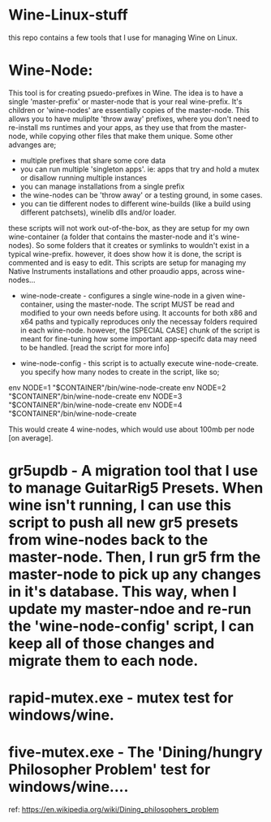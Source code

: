 # Wine-Linux-stuff

this repo contains a few tools that I use for managing Wine on Linux.

# Wine-Node:

This tool is for creating psuedo-prefixes in Wine. The idea is to have a single 'master-prefix' or master-node that is your real wine-prefix. It's children or 'wine-nodes' are essentially copies of the master-node. This allows you to have muliplte 'throw away' prefixes, where you don't need to re-install ms runtimes and your apps, as they use that from the master-node, while copying other files that make them unique. Some other advanges are; 

* multiple prefixes that share some core data
* you can run multiple 'singleton apps'. ie: apps that try and hold a mutex or disallow running multiple instances
* you can manage installations from a single prefix
* the wine-nodes can be 'throw away' or a testing ground, in some cases. 
* you can tie different nodes to different wine-builds (like a build using different patchsets), winelib dlls and/or loader.

these scripts will not work out-of-the-box, as they are setup for my own wine-container (a folder that contains the master-node and it's wine-nodes). So some folders that it creates or symlinks to wouldn't exist in a typical wine-prefix. however, it does show how it is done, the script is commented and is easy to edit. This scripts are setup for managing my Native Instruments installations and other proaudio apps, across wine-nodes...

* wine-node-create - configures a single wine-node in a given wine-container, using the master-node. The script MUST be read and modified to your own needs before using. It accounts for both x86 and x64 paths and typically reproduces only the necessay folders required in each wine-node. however, the [SPECIAL CASE] chunk of the script is meant for fine-tuning how some important app-specifc data may need to be handled. [read the script for more info]

* wine-node-config - this script is to actually execute wine-node-create.  you specify how many nodes to create in the script, like so;

env NODE=1 "$CONTAINER"/bin/wine-node-create
env NODE=2 "$CONTAINER"/bin/wine-node-create
env NODE=3 "$CONTAINER"/bin/wine-node-create
env NODE=4 "$CONTAINER"/bin/wine-node-create

This would create 4 wine-nodes, which would use about 100mb per node [on average].

# gr5updb - A migration tool that I use to manage GuitarRig5 Presets. When wine isn't running, I can use this script to push all new gr5 presets from wine-nodes back to the master-node. Then, I run gr5 frm the master-node to pick up any changes in it's database. This way, when I update my master-ndoe and re-run the 'wine-node-config' script, I can keep all of those changes and migrate them to each node.

# rapid-mutex.exe - mutex test for windows/wine.

# five-mutex.exe - The 'Dining/hungry Philosopher Problem' test for windows/wine.... 

ref: https://en.wikipedia.org/wiki/Dining_philosophers_problem
